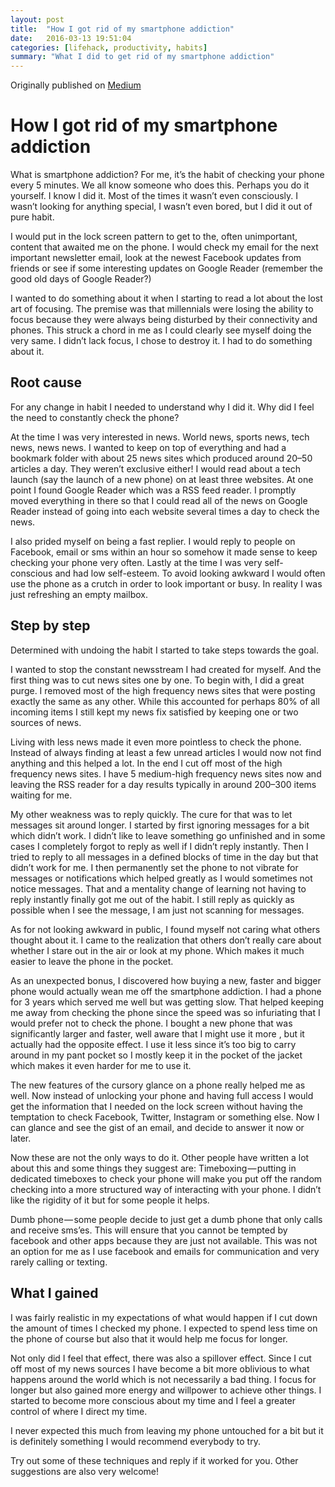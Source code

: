 ```yaml
---
layout: post
title:  "How I got rid of my smartphone addiction"
date:   2016-03-13 19:51:04
categories: [lifehack, productivity, habits]
summary: "What I did to get rid of my smartphone addiction"
---
```

Originally published on [Medium](https://medium.com/@dunguyen/how-i-got-rid-of-my-smartphone-addiction-7d973f169f77)

# How I got rid of my smartphone addiction

What is smartphone addiction? For me, it’s the habit of checking your phone every 5 minutes. We all know someone who does this. Perhaps you do it yourself. I know I did it. Most of the times it wasn’t even consciously. I wasn’t looking for anything special, I wasn’t even bored, but I did it out of pure habit.

I would put in the lock screen pattern to get to the, often unimportant, content that awaited me on the phone. I would check my email for the next important newsletter email, look at the newest Facebook updates from friends or see if some interesting updates on Google Reader (remember the good old days of Google Reader?)

I wanted to do something about it when I starting to read a lot about the lost art of focusing. The premise was that millennials were losing the ability to focus because they were always being disturbed by their connectivity and phones. This struck a chord in me as I could clearly see myself doing the very same. I didn’t lack focus, I chose to destroy it. I had to do something about it.

## Root cause

For any change in habit I needed to understand why I did it. Why did I feel the need to constantly check the phone?

At the time I was very interested in news. World news, sports news, tech news, news news. I wanted to keep on top of everything and had a bookmark folder with about 25 news sites which produced around 20–50 articles a day. They weren’t exclusive either! I would read about a tech launch (say the launch of a new phone) on at least three websites. At one point I found Google Reader which was a RSS feed reader. I promptly moved everything in there so that I could read all of the news on Google Reader instead of going into each website several times a day to check the news.

I also prided myself on being a fast replier. I would reply to people on Facebook, email or sms within an hour so somehow it made sense to keep checking your phone very often.
Lastly at the time I was very self-conscious and had low self-esteem. To avoid looking awkward I would often use the phone as a crutch in order to look important or busy. In reality I was just refreshing an empty mailbox.


## Step by step

Determined with undoing the habit I started to take steps towards the goal.

I wanted to stop the constant newsstream I had created for myself. And the first thing was to cut news sites one by one. To begin with, I did a great purge. I removed most of the high frequency news sites that were posting exactly the same as any other. While this accounted for perhaps 80% of all incoming items I still kept my news fix satisfied by keeping one or two sources of news.

Living with less news made it even more pointless to check the phone. Instead of always finding at least a few unread articles I would now not find anything and this helped a lot. In the end I cut off most of the high frequency news sites. I have 5 medium-high frequency news sites now and leaving the RSS reader for a day results typically in around 200–300 items waiting for me.

My other weakness was to reply quickly. The cure for that was to let messages sit around longer. I started by first ignoring messages for a bit which didn’t work. I didn’t like to leave something go unfinished and in some cases I completely forgot to reply as well if I didn’t reply instantly. Then I tried to reply to all messages in a defined blocks of time in the day but that didn’t work for me. I then permanently set the phone to not vibrate for messages or notifications which helped greatly as I would sometimes not notice messages. That and a mentality change of learning not having to reply instantly finally got me out of the habit. I still reply as quickly as possible when I see the message, I am just not scanning for messages.

As for not looking awkward in public, I found myself not caring what others thought about it. I came to the realization that others don’t really care about whether I stare out in the air or look at my phone. Which makes it much easier to leave the phone in the pocket.

As an unexpected bonus, I discovered how buying a new, faster and bigger phone would actually wean me off the smartphone addiction. I had a phone for 3 years which served me well but was getting slow. That helped keeping me away from checking the phone since the speed was so infuriating that I would prefer not to check the phone. I bought a new phone that was significantly larger and faster, well aware that I might use it more , but it actually had the opposite effect. I use it less since it’s too big to carry around in my pant pocket so I mostly keep it in the pocket of the jacket which makes it even harder for me to use it.

The new features of the cursory glance on a phone really helped me as well. Now instead of unlocking your phone and having full access I would get the information that I needed on the lock screen without having the temptation to check Facebook, Twitter, Instagram or something else. Now I can glance and see the gist of an email, and decide to answer it now or later.

Now these are not the only ways to do it. Other people have written a lot about this and some things they suggest are:
Timeboxing — putting in dedicated timeboxes to check your phone will make you put off the random checking into a more structured way of interacting with your phone. I didn’t like the rigidity of it but for some people it helps.

Dumb phone — some people decide to just get a dumb phone that only calls and receive sms’es. This will ensure that you cannot be tempted by facebook and other apps because they are just not available. This was not an option for me as I use facebook and emails for communication and very rarely calling or texting.

## What I gained
I was fairly realistic in my expectations of what would happen if I cut down the amount of times I checked my phone. I expected to spend less time on the phone of course but also that it would help me focus for longer.

Not only did I feel that effect, there was also a spillover effect. Since I cut off most of my news sources I have become a bit more oblivious to what happens around the world which is not necessarily a bad thing. I focus for longer but also gained more energy and willpower to achieve other things. I started to become more conscious about my time and I feel a greater control of where I direct my time.

I never expected this much from leaving my phone untouched for a bit but it is definitely something I would recommend everybody to try.

Try out some of these techniques and reply if it worked for you. Other suggestions are also very welcome!
